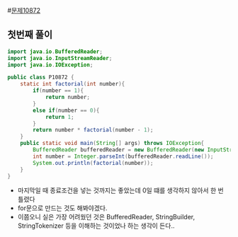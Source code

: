 #[문제10872](https://acmicpc.net/problem/10872)
## 첫번째 풀이
~~~java
import java.io.BufferedReader;
import java.io.InputStreamReader;
import java.io.IOException;

public class P10872 {
    static int factorial(int number){
        if(number == 1){
            return number;
        }
        else if(number == 0){
            return 1;
        }
        return number * factorial(number - 1);
    }
    public static void main(String[] args) throws IOException{
        BufferedReader bufferedReader = new BufferedReader(new InputStreamReader(System.in));
        int number = Integer.parseInt(bufferedReader.readLine());
        System.out.println(factorial(number));
    }
}
~~~
* 마지막일 때 종료조건을 넣는 것까지는 좋았는데 0일 떄를 생각하지 않아서 한 번 틀렸다
* for문으로 만드는 것도 해봐야겠다.
* 이쯤오니 실은 가장 어려웠던 것은 BufferedReader, StringBuilder, StringTokenizer 등을 이해하는 것이었나 하는 생각이 든다..